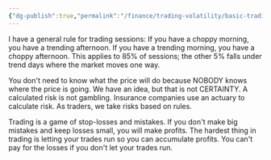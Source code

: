 ```yaml
---
{"dg-publish":true,"permalink":"/finance/trading-volatility/basic-trading/"}
---
```


I have a general rule for trading sessions: If you have a choppy morning, you have a trending afternoon. If you have a trending morning, you have a choppy afternoon. This applies to 85% of sessions; the other 5% falls under trend days where the market moves one way.


You don't need to know what the price will do because NOBODY knows where the price is going. We have an idea, but that is not CERTAINTY. A calculated risk is not gambling. Insurance companies use an actuary to calculate risk. As traders, we take risks based on rules.

Trading is a game of stop-losses and mistakes. If you don't make big mistakes and keep losses small, you will make profits. The hardest thing in trading is letting your trades run so you can accumulate profits. You can't pay for the losses if you don't let your trades run.
 